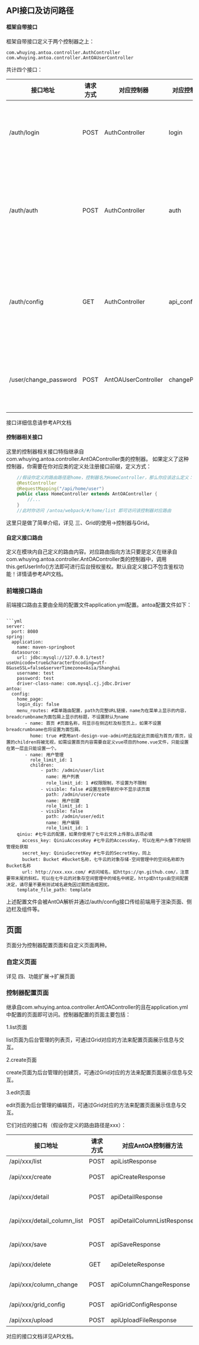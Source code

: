 ## API接口及访问路径

#### 框架自带接口
框架自带接口定义于两个控制器之上：

```
com.whuying.antoa.controller.AuthController
com.whuying.antoa.controller.AntOAUserController
```

共计四个接口：

| 接口地址 | 请求方式 | 对应控制器 | 对应控制器方法 | 说明 |
| ------ | ----- | ------ | ----- | ------ |
| /auth/login | POST | AuthController | login | 登录页面用于授权登录的接口 |
| /auth/auth | POST | AuthController | auth | 登录页面用于判断是否已经授权登录的接口 |
| /auth/config | GET | AuthController | api_config | 获取路由配置、七牛云配置等信息的接口 |
| /user/change_password | POST | AntOAUserController | changePassword | 修改当前登录用户的密码的接口 |

接口详细信息请参考API文档

#### 控制器相关接口

这里的控制器相关接口特指继承自com.whuying.antoa.controller.AntOAController类的控制器。
如果定义了这种控制器，你需要在你对应类的定义处注册接口前缀，定义方式：
```java
	//假设你定义的路由路径是home，控制器名为HomeController，那么你应该这么定义：
    @RestController
    @RequestMapping("/api/home/user")
    public class HomeController extends AntOAController {
        //...
    }
	//此时你访问 /antoa/webpack/#/home/list 即可访问该控制器对应路由
```

这里只是做了简单介绍，详见 三、Grid的使用->控制器与Grid。

#### 自定义接口路由
定义在模块内自己定义的路由内容。对应路由指向方法只要是定义在继承自com.whuying.antoa.controller.AntOAController类的控制器中，调用this.getUserInfo()方法即可进行后台授权鉴权。默认自定义接口不包含鉴权功能！详情请参考API文档。

### 前端接口路由
前端接口路由主要由全局的配置文件application.yml配置。antoa配置文件如下：
```

```yml
server:
  port: 8080
spring:
  application:
    name: maven-springboot
  datasource:
    url: jdbc:mysql://127.0.0.1/test?useUnicode=true&characterEncoding=utf-8&useSSL=false&serverTimezone=Asia/Shanghai
    username: test
    password: test
    driver-class-name: com.mysql.cj.jdbc.Driver
antoa:
  config:
    home_page: 
    login_diy: false
    menu_routes: #菜单路由配置，path为完整URL链接，name为在菜单上显示的内容，breadcrumbname为面包屑上显示的标题，不设置默认为name
       - name: 首页 #页面名称，将显示在侧边栏及标签页上，如果不设置breadcrumbname也将设置为面包屑。
         home: true #使用ant-design-vue-admin时此指定此页面组为首页/首页，设置的children将被无视，如需设置首页内容需要自定义vue项目的home.vue文件，只能设置在第一层且只能设置一个。
       - name: 用户管理
         role_limit_id: 1
         children: 
             - path: /admin/user/list
               name: 用户列表
               role_limit_id: 1 #权限限制，不设置为不限制
             - visible: false #设置左侧导航栏中不显示该页面
               path: /admin/user/create
               name: 用户创建
               role_limit_id: 1
             - visible: false
               path: /admin/user/edit
               name: 用户编辑
               role_limit_id: 1
    qiniu: #七牛云的配置，如果你使用了七牛云文件上传那么该项必填
      access_key: QiniuAccessKey #七牛云的AccessKey，可以在用户头像下的秘钥管理处获取
      secret_key: QiniuSecretKey #七牛云的SecretKey，同上
      bucket: Bucket #Bucket名称，七牛云的对象存储-空间管理中的空间名称即为Bucket名称
      url: http://xxx.xxx.com/ #访问域名，如https://qn.github.com/，注意要带末尾的斜杠。可以在七牛云的对象存空间管理中的域名中绑定，http或https由空间配置决定，请尽量不要用测试域名避免因过期而造成困扰。
    template_file_path: template
```

上述配置文件会被AntOA解析并通过/auth/config接口传给前端用于渲染页面、侧边栏及组件等。

## 页面

页面分为控制器配置页面和自定义页面两种。

### 自定义页面

详见 四、功能扩展->扩展页面

### 控制器配置页面

继承自com.whuying.antoa.controller.AntOAController的且在application.yml中配置的页面即可访问。控制器配置的页面主要包括：

1.list页面

list页面为后台管理的列表页，可通过Grid对应的方法来配置页面展示信息与交互。

2.create页面

create页面为后台管理的创建页，可通过Grid对应的方法来配置页面展示信息与交互。

3.edit页面

edit页面为后台管理的编辑页，可通过Grid对应的方法来配置页面展示信息与交互。

它们对应的接口有（假设你定义的路由路径是xxx）：

| 接口地址 | 请求方式 | 对应AntOA控制器方法 | 说明 | 
| ------ | ----- | ------ | ----- |
| /api/xxx/list | POST | apiListResponse | 获取列表页的列表数据 | 
| /api/xxx/create | POST | apiCreateResponse | 创建页进行创建操作的接口 | 
| /api/xxx/detail | POST | apiDetailResponse | 获取编辑页待编辑行数据的接口 | 
| /api/xxx/detail_column_list | POST | apiDetailColumnListResponse | 获取ColumnChildrenChoose功能的对应列表数据信息 | 
| /api/xxx/save | POST | apiSaveResponse | 编辑页进行保存修改操作的接口 | 
| /api/xxx/delete | GET | apiDeleteResponse | 列表页进行删除操作的接口 | 
| /api/xxx/column_change | POST | apiColumnChangeResponse | 待监听的字段值发生改变时调用的钩子接口 | 
| /api/xxx/grid_config | POST | apiGridConfigResponse | 获取后台配置的列表页创建页编辑页结构信息 | 
| /api/xxx/upload | POST | apiUploadFileResponse | 上传文件到服务端接口 | 

对应的接口文档详见API文档。